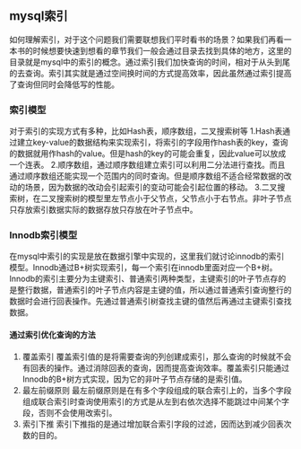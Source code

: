 ## mysql索引
如何理解索引，对于这个问题我们需要联想我们平时看书的场景？如果我们再看一本书的时候想要快速到想看的章节我们一般会通过目录去找到具体的地方，这里的目录就是mysql中的索引的概念。通过索引我们加快查询的时间，相对于从头到尾的去查询。索引其实就是通过空间换时间的方式提高效率，因此虽然通过索引提高了查询但同时会降低写的性能。
### 索引模型
对于索引的实现方式有多种，比如Hash表，顺序数组，二叉搜索树等
1.Hash表通过建立key-value的数据结构来实现索引，将索引的字段用作hash表的key，查询的数据就用作hash的value。但是hash的key的可能会重复，因此value可以放成一个连表。
2.顺序数组，通过顺序数组建立索引可以利用二分法进行查找。而且通过顺序数组还能实现一个范围内的同时查询。但是顺序数组不适合经常数据的改动的场景，因为数据的改动会引起索引的变动可能会引起位置的移动。
3.二叉搜索树，在二叉搜索树的模型里左节点小于父节点，父节点小于右节点。非叶子节点只存放索引数据实际的数据存放只存放在叶子节点中。
### Innodb索引模型
在mysql中索引的实现是放在数据引擎中实现的，这里我们就讨论innodb的索引模型。Innodb通过B+树实现索引，每一个索引在innodb里面对应一个B+树。Innodb的索引主要分为主键索引、普通索引两种类型，主键索引的叶子节点存的是整行数据，普通索引的叶子节点内容是主键的值，所以通过普通索引查询整行的数据时会进行回表操作。先通过普通索引树查找主键的值然后再通过主键索引查找数据。
#### 通过索引优化查询的方法
1. 覆盖索引
覆盖索引值的是将需要查询的列创建成索引，那么查询的时候就不会有回表的操作。通过消除回表的查询，因而提高查询效率。覆盖索引只能通过Innodb的B+树方式实现，因为它的非叶子节点存储的是索引值。
2. 最左前缀原则
最左前缀原则是在有多个字段组成的联合索引上的，当多个字段组成联合索引时查询使用索引的方式是从左到右依次选择不能跳过中间某个字段，否则不会使用改索引。
4. 索引下推
索引下推指的是通过增加联合索引字段的过滤，因而达到减少回表次数的目的。
<!--stackedit_data:
eyJoaXN0b3J5IjpbMTg0NTI2NzA4OCwyMTIwMzY0MTk0LDUxND
Y2NzgzOSwxMTgxMTUxMTY1LC0xMDk4OTA0NzIwLDI0MDQ2MjU1
Nyw2MzIxNTkwOTFdfQ==
-->